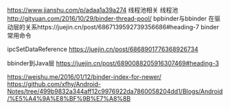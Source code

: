 https://www.jianshu.com/p/adaa1a39a274
线程池相关
线程池
http://gityuan.com/2016/10/29/binder-thread-pool/
bpbinder与bbinder 在驱动层的关系https://juejin.cn/post/6867139592739356686#heading-7
binder常用命令

ipcSetDataReference  https://juejin.cn/post/6868901776368926734

bbinder到Java层  https://juejin.cn/post/6890088205916307469#heading-3


https://weishu.me/2016/01/12/binder-index-for-newer/
https://github.com/xfhy/Android-Notes/tree/499b9832a344aff12c9976922da7860058204dd1/Blogs/Android/%E5%A4%9A%E8%BF%9B%E7%A8%8B